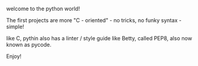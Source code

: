 welcome to the python world!

The first projects are more "C - oriented" - no tricks, no funky syntax - simple!

like C, pythin also has a linter / style guide like Betty, called PEP8, also now known as pycode.

Enjoy!
